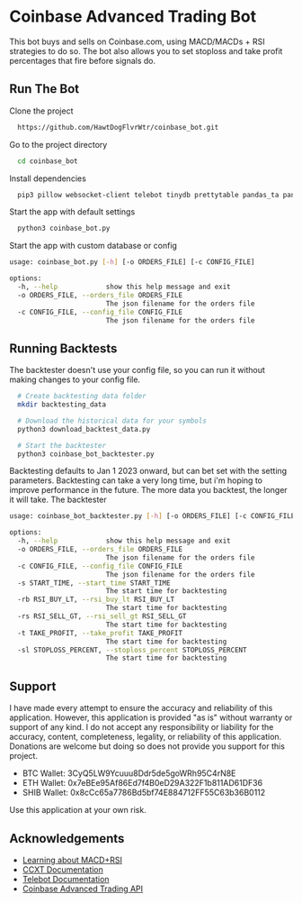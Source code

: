 
# Coinbase Advanced Trading Bot

This bot buys and sells on Coinbase.com, using MACD/MACDs + RSI strategies to do so. The bot also allows you to set stoploss and take profit percentages that fire before signals do.



## Run The Bot

Clone the project

```bash
  https://github.com/HawtDogFlvrWtr/coinbase_bot.git
```

Go to the project directory

```bash
  cd coinbase_bot
```

Install dependencies

```bash
  pip3 pillow websocket-client telebot tinydb prettytable pandas_ta pandas ccxt

```

Start the app with default settings

```bash
  python3 coinbase_bot.py
```

Start the app with custom database or config

```bash
usage: coinbase_bot.py [-h] [-o ORDERS_FILE] [-c CONFIG_FILE]

options:
  -h, --help            show this help message and exit
  -o ORDERS_FILE, --orders_file ORDERS_FILE
                        The json filename for the orders file
  -c CONFIG_FILE, --config_file CONFIG_FILE
                        The json filename for the orders file
```


## Running Backtests

The backtester doesn't use your config file, so you can run it without making changes to your config file.

```bash
  # Create backtesting data folder
  mkdir backtesting_data

  # Download the historical data for your symbols
  python3 download_backtest_data.py

  # Start the backtester
  python3 coinbase_bot_backtester.py
```
Backtesting defaults to Jan 1 2023 onward, but can bet set with the setting parameters. Backtesting can take a very long time, but i'm hoping to improve performance in the future. The more data you backtest, the longer it will take. The backtester

```bash
usage: coinbase_bot_backtester.py [-h] [-o ORDERS_FILE] [-c CONFIG_FILE] [-s START_TIME] [-rb RSI_BUY_LT] [-rs RSI_SELL_GT] [-t TAKE_PROFIT] [-sl STOPLOSS_PERCENT]

options:
  -h, --help            show this help message and exit
  -o ORDERS_FILE, --orders_file ORDERS_FILE
                        The json filename for the orders file
  -c CONFIG_FILE, --config_file CONFIG_FILE
                        The json filename for the orders file
  -s START_TIME, --start_time START_TIME
                        The start time for backtesting
  -rb RSI_BUY_LT, --rsi_buy_lt RSI_BUY_LT
                        The start time for backtesting
  -rs RSI_SELL_GT, --rsi_sell_gt RSI_SELL_GT
                        The start time for backtesting
  -t TAKE_PROFIT, --take_profit TAKE_PROFIT
                        The start time for backtesting
  -sl STOPLOSS_PERCENT, --stoploss_percent STOPLOSS_PERCENT
                        The start time for backtesting
```
## Support

I have made every attempt to ensure the accuracy and reliability of this application. However, this application is provided "as is" without warranty or support of any kind. I do not accept any  responsibility or liability for the accuracy, content, completeness, legality, or reliability of this application. Donations are welcome but doing so does not provide you support for this project.

- BTC Wallet: 3CyQ5LW9Ycuuu8Ddr5de5goWRh95C4rN8E
- ETH Wallet: 0x7eBEe95Af86Ed7f4B0eD29A322F1b811AD61DF36
- SHIB Wallet: 0x8cCc65a7786Bd5bf74E884712FF55C63b36B0112

Use this application at your own risk.

## Acknowledgements

 - [Learning about MACD+RSI](https://www.valutrades.com/en/blog/how-to-use-macd-and-rsi-together-to-spot-buying-opportunities)
 - [CCXT Documentation](https://docs.ccxt.com/#/)
 - [Telebot Documentation](https://pytba.readthedocs.io/en/latest/)
 - [Coinbase Advanced Trading API](https://docs.cloud.coinbase.com/advanced-trade-api/docs/welcome)
